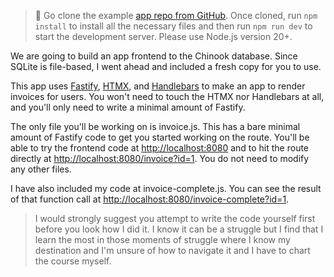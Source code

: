 > 🚨 Go clone the example [app repo from GitHub][app]. Once cloned, run `npm install` to install all the necessary files and then run `npm run dev` to start the development server. Please use Node.js version 20+.

We are going to build an app frontend to the Chinook database. Since SQLite is file-based, I went ahead and included a fresh copy for you to use.

This app uses [Fastify][fastify], [HTMX][htmx], and [Handlebars][handlebars] to make an app to render invoices for users. You won't need to touch the HTMX nor Handlebars at all, and you'll only need to write a minimal amount of Fastify.

The only file you'll be working on is invoice.js. This has a bare minimal amount of Fastify code to get you started working on the route. You'll be able to try the frontend code at [http://localhost:8080](http://localhost:8080) and to hit the route directly at [http://localhost:8080/invoice?id=1](http://localhost:8080/invoice?id=1). You do not need to modify any other files.

I have also included my code at invoice-complete.js. You can see the result of that function call at [http://localhost:8080/invoice-complete?id=1](http://localhost:8080/invoice-complete?id=1).

> I would strongly suggest you attempt to write the code yourself first before you look how I did it. I know it can be a struggle but I find that I learn the most in those moments of struggle where I know my destination and I'm unsure of how to navigate it and I have to chart the course myself.

[app]: https://github.com/btholt/sqlite-app
[fastify]: https://fastify.dev/
[htmx]: https://htmx.org/
[handlebars]: https://handlebarsjs.com/
